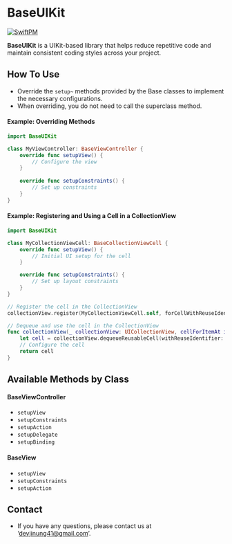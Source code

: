 # BaseUIKit

[![SwiftPM](https://img.shields.io/badge/SPM-supported-DE5C43.svg?style=flat)](https://swift.org/package-manager/)

**BaseUIKit** is a UIKit-based library that helps reduce repetitive code and maintain consistent coding styles across your project.

## How To Use
- Override the `setup~` methods provided by the Base classes to implement the necessary configurations.
- When overriding, you do not need to call the superclass method.

#### Example: Overriding Methods
```swift
import BaseUIKit

class MyViewController: BaseViewController {
    override func setupView() {
        // Configure the view
    }
    
    override func setupConstraints() {
        // Set up constraints
    }
}
```

#### Example: Registering and Using a Cell in a CollectionView
```swift
import BaseUIKit

class MyCollectionViewCell: BaseCollectionViewCell {
    override func setupView() {
        // Initial UI setup for the cell
    }

    override func setupConstraints() {
        // Set up layout constraints
    }
}

// Register the cell in the CollectionView
collectionView.register(MyCollectionViewCell.self, forCellWithReuseIdentifier: MyCollectionViewCell.identifier)

// Dequeue and use the cell in the CollectionView
func collectionView(_ collectionView: UICollectionView, cellForItemAt indexPath: IndexPath) -> UICollectionViewCell {
    let cell = collectionView.dequeueReusableCell(withReuseIdentifier: MyCollectionViewCell.identifier, for: indexPath) as! MyCollectionViewCell
    // Configure the cell
    return cell
}
```

## Available Methods by Class
#### BaseViewController
- `setupView`
- `setupConstraints`
- `setupAction`
- `setupDelegate`
- `setupBinding`

#### BaseView
- `setupView`
- `setupConstraints`
- `setupAction`

## Contact
- If you have any questions, please contact us at ‘devjinung41@gmail.com’.
